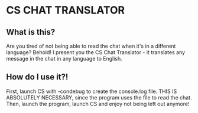 # CS CHAT TRANSLATOR

## What is this?
Are you tired of not being able to read the chat when it's in a different language? Behold!
I present you the CS Chat Translator - it translates any message in the chat in any language to English. 

## How do I use it?!
First, launch CS with -condebug to create the console.log file. 
THIS IS ABSOLUTELY NECESSARY, since the program uses the file to read the chat.
Then, launch the program, launch CS and enjoy not being left out anymore!

